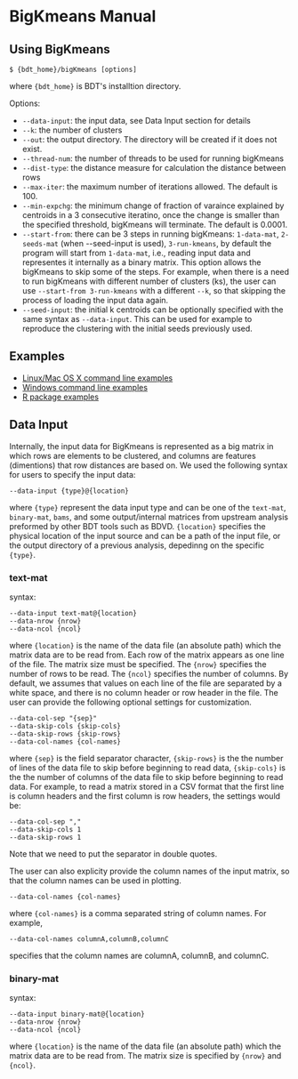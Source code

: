 # BigKmeans Manual

## Using BigKmeans
```shell
$ {bdt_home}/bigKmeans [options]
```
where ```{bdt_home}``` is BDT's installtion directory.

Options:
- ```--data-input```: the input data, see Data Input section for details
- ```--k```: the number of clusters
- ```--out```: the output directory. The directory will be created if it does not exist.
- ```--thread-num```: the number of threads to be used for running bigKmeans
- ```--dist-type```: the distance measure for calculation the distance between rows
- ```--max-iter```: the maximum number of iterations allowed. The default is 100.
- ```--min-expchg```: the minimum change of fraction of varaince explained by centroids in a 3 consecutive iteratino, once the change is smaller than the specified threshold, bigKmeans will terminate. The default is 0.0001.
- ```--start-from```: there can be 3 steps in running bigKmeans: ```1-data-mat```, ```2-seeds-mat``` (when --seed-input is used), ```3-run-kmeans```, by default the program will start from ```1-data-mat```, i.e., reading input data and representes it internally as a binary matrix. This option allows the bigKmeans to skip some of the steps. For example, when there is a need to run bigKmeans with different number of clusters (ks), the user can use ```--start-from 3-run-kmeans``` with a different ```--k```, so that skipping the process of loading the input data again.
- ```--seed-input```: the initial k centroids can be optionally specified with the same syntax as ```--data-input```. This can be used for example to reproduce the clustering with the initial seeds previously used.

## Examples
- [Linux/Mac OS X command line examples](https://github.com/fangdu64/BDT/tree/master/examples/linux/bigKMeans)
- [Windows command line examples](https://github.com/fangdu64/BDT/tree/master/examples/windows/bigKMeans)
- [R package examples](https://github.com/fangdu64/BDT/tree/master/examples/R/bigKMeans)

## Data Input
Internally, the input data for BigKmeans is represented as a big matrix in which rows are elements to be clustered, and columns are features (dimentions) that row distances are based on. We used the following syntax for users to specify the input data:
```shell
--data-input {type}@{location}
```
where ```{type}``` represent the data input type and can be one of the ```text-mat```, ```binary-mat```, ```bams```, and some output/internal matrices from upstream analysis preformed by other BDT tools such as BDVD. ```{location}``` specifies the physical location of the input source and can be a path of the input file, or the output directory of a previous analysis, depedinng on the specific ```{type}```. 

### text-mat
syntax:
```shell
--data-input text-mat@{location}
--data-nrow {nrow}
--data-ncol {ncol}
```
where ```{location}``` is the name of the data file (an absolute path) which the matrix data are to be read from. Each row of the matrix appears as one line of the file. The matrix size must be specified. The ```{nrow}``` specifies the number of rows to be read. The ```{ncol}``` specifies the number of columns.
By default, we assumes that values on each line of the file are separated by a white space, and there is no column header or row header in the file. The user can provide the following optional settings for customization.
```shell
--data-col-sep "{sep}"
--data-skip-cols {skip-cols}
--data-skip-rows {skip-rows}
--data-col-names {col-names}
```
where ```{sep}``` is the field separator character, ```{skip-rows}``` is the the number of lines of the data file to skip before beginning to read data,  ```{skip-cols}``` is the the number of columns of the data file to skip before beginning to read data. For example, to read a matrix stored in a CSV format that the first line is column headers and the first column is row headers, the settings would be:
```shell
--data-col-sep ","
--data-skip-cols 1
--data-skip-rows 1
```
Note that we need to put the separator in double quotes.

The user can also explicity provide the column names of the input matrix, so that the column names can be used in plotting.
```shell
--data-col-names {col-names}
```
where ```{col-names}``` is a comma separated string of column names. For example,
```shell
--data-col-names columnA,columnB,columnC
```
specifies that the column names are columnA, columnB, and columnC.

### binary-mat
syntax:
```shell
--data-input binary-mat@{location}
--data-nrow {nrow}
--data-ncol {ncol}
```
where ```{location}``` is the name of the data file (an absolute path) which the matrix data are to be read from. The matrix size is specified by ```{nrow}``` and ```{ncol}```.
